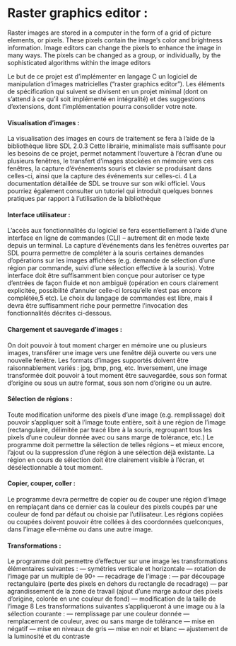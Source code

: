 # Raster graphics editor :
Raster images are stored in a computer in the form of a grid of picture elements, or pixels. 
These pixels contain the image’s color and brightness information. 
Image editors can change the pixels to enhance the image in many ways. 
The pixels can be changed as a group, or individually, by the sophisticated algorithms within the image editors

Le but de ce projet est d’implémenter en langage C un logiciel de manipulation d’images
matricielles (“raster graphics editor”). Les éléments de spécification qui suivent se divisent en
un projet minimal (dont on s’attend à ce qu’il soit implémenté en intégralité) et des suggestions
d’extensions, dont l’implémentation pourra consolider votre note.

#### Visualisation d’images :
La visualisation des images en cours de traitement se fera à l’aide de la bibliothèque libre SDL 2.0.3 
Cette librairie, minimaliste mais suffisante pour les besoins de ce projet, permet notamment l’ouverture à l’écran 
d’une ou plusieurs fenêtres, le transfert d’images stockées en mémoire vers ces fenêtres, la capture d’événements souris 
et clavier se produisant dans celles-ci, ainsi que la capture des événements sur celles-ci. 
4 La documentation détaillée de SDL se trouve sur son wiki officiel. 
Vous pourriez également consulter un tutoriel qui introduit quelques bonnes pratiques 
par rapport à l’utilisation de la bibliothèque

#### Interface utilisateur :
L’accès aux fonctionnalités du logiciel se fera essentiellement à l’aide d’une interface en ligne de commandes (CLI) – autrement dit en mode texte depuis un terminal. 
La capture d’événements dans les fenêtres ouvertes par SDL pourra permettre de compléter à la souris certaines demandes d’opérations sur les images affichées 
(e.g. demande de sélection d’une région par commande, suivi d’une sélection effective à la souris). 
Votre interface doit être suffisamment bien conçue pour autoriser ce type d’entrées de façon fluide et non ambiguë
(opération en cours clairement explicitée, possibilité d’annuler celle-ci lorsqu’elle n’est pas encore complétée,5 etc).
Le choix du langage de commandes est libre, mais il devra être suffisamment riche pour permettre l’invocation des fonctionnalités décrites ci-dessous.

#### Chargement et sauvegarde d’images :
On doit pouvoir à tout moment charger en mémoire une ou plusieurs images, 
transférer une image vers une fenêtre déjà ouverte ou vers une nouvelle fenêtre. 
Les formats d’images supportés doivent être raisonnablement variés : jpg, bmp, png, etc.
Inversement, une image transformée doit pouvoir à tout moment être sauvegardée, sous son format d’origine ou sous un autre format, sous son nom d’origine ou un autre.

#### Sélection de régions :
Toute modification uniforme des pixels d’une image (e.g. remplissage) doit pouvoir s’appliquer soit à l’image toute entière, soit à une région de l’image (rectangulaire, 
délimitée par tracé libre à la souris, regroupant tous les pixels d’une couleur donnée avec ou sans marge de tolérance, etc.)
Le programme doit permettre la sélection de telles régions – et mieux encore, l’ajout ou la suppression d’une région à une sélection déjà existante. 
La région en cours de sélection doit être clairement visible à l’écran, et désélectionnable à tout moment.

#### Copier, couper, coller :
Le programme devra permettre de copier ou de couper une région d’image en remplaçant dans ce dernier cas la couleur des pixels coupés par une couleur de fond par défaut 
ou choisie par l’utilisateur. 
Les régions copiées ou coupées doivent pouvoir être collées à des coordonnées quelconques, dans l’image elle-même ou dans une autre image.

#### Transformations :
Le programme doit permettre d’effectuer sur une image les transformations élémentaires suivantes :
— symétries verticale et horizontale
— rotation de l’image par un multiple de 90◦
— recadrage de l’image :
— par découpage rectangulaire (perte des pixels en dehors du rectangle de recadrage) — par agrandissement de la zone de travail 
(ajout d’une marge autour des pixels d’origine, colorée en une couleur de fond)
— modification de la taille de l’image 8
Les transformations suivantes s’appliqueront à une image ou à la sélection courante :
— remplissage par une couleur donnée
— remplacement de couleur, avec ou sans marge de tolérance
— mise en négatif
— mise en niveaux de gris
— mise en noir et blanc
— ajustement de la luminosité et du contraste


